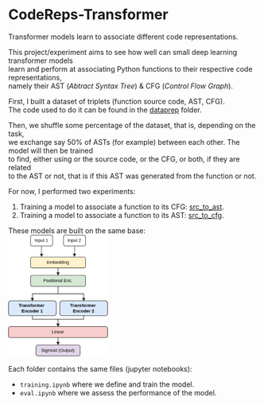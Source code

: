 # CodeReps-Transformer
Transformer models learn to associate different code representations. 

This project/experiment aims to see how well can small deep learning transformer models \
learn and perform at associating Python functions to their respective code representations,\
namely their AST (*Abtract Syntax Tree*) & CFG (*Control Flow Graph*).

First, I built a dataset of triplets (function source code, AST, CFG).\
The code used to do it can be found in the [dataprep](./dataprep/) folder.

Then, we shuffle some percentage of the dataset, that is, depending on the task,\
we exchange say 50% of ASTs (for example) between each other. The model will then be trained\
to find, either using or the source code, or the CFG, or both, if they are related\
to the AST or not, that is if this AST was generated from the function or not.

For now, I performed two experiments:
1. Training a model to associate a function to its CFG: [src_to_ast](./src_to_ast/).
2. Training a model to associate a function to its AST: [src_to_cfg](./src_to_cfg/).

These models are built on the same base:\
<img src="model.png" alt="drawing" width="200"/>

Each folder contains the same files (jupyter notebooks):
- `training.ipynb` where we define and train the model.
- `eval.ipynb` where we assess the performance of the model.